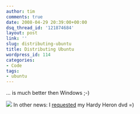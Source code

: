 ```yaml
---
author: tim
comments: true
date: 2008-04-29 20:39:00+00:00
dsq_thread_id: '121874684'
layout: post
link: ''
slug: distributing-ubuntu
title: Distributing Ubuntu
wordpress_id: 114
categories:
- Code
tags:
- ubuntu
---
```


... is much better then Windows ;-)  
  
[![](http://farm3.static.flickr.com/2031/2428594983_fe30642b19_o.jpg)](http://farm3.static.flickr.com/2031/2428594983_fe30642b19_o.jpg) In other news: I
[requested](https://shipit.ubuntu.com/) my Hardy Heron dvd =)
